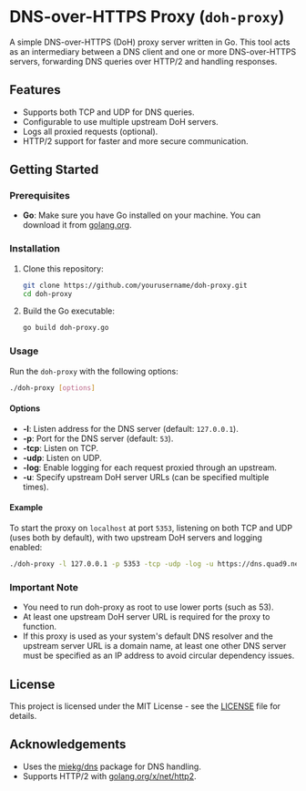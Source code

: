 # DNS-over-HTTPS Proxy (`doh-proxy`)

A simple DNS-over-HTTPS (DoH) proxy server written in Go. This tool acts as an intermediary between a DNS client and one or more DNS-over-HTTPS servers, forwarding DNS queries over HTTP/2 and handling responses.

## Features

- Supports both TCP and UDP for DNS queries.
- Configurable to use multiple upstream DoH servers.
- Logs all proxied requests (optional).
- HTTP/2 support for faster and more secure communication.

## Getting Started

### Prerequisites

- **Go**: Make sure you have Go installed on your machine. You can download it from [golang.org](https://golang.org/dl/).

### Installation

1. Clone this repository:
    ```sh
    git clone https://github.com/yourusername/doh-proxy.git
    cd doh-proxy
    ```

2. Build the Go executable:
    ```sh
    go build doh-proxy.go
    ```

### Usage

Run the `doh-proxy` with the following options:

```sh
./doh-proxy [options]
```

#### Options

- **-l**: Listen address for the DNS server (default: `127.0.0.1`).
- **-p**: Port for the DNS server (default: `53`).
- **-tcp**: Listen on TCP.
- **-udp**: Listen on UDP.
- **-log**: Enable logging for each request proxied through an upstream.
- **-u**: Specify upstream DoH server URLs (can be specified multiple times).

#### Example

To start the proxy on `localhost` at port `5353`, listening on both TCP and UDP (uses both by default), with two upstream DoH servers and logging enabled:
```sh
./doh-proxy -l 127.0.0.1 -p 5353 -tcp -udp -log -u https://dns.quad9.net/dns-query -u https://1.1.1.1/dns-query
```


### Important Note

- You need to run doh-proxy as root to use lower ports (such as 53).
- At least one upstream DoH server URL is required for the proxy to function.
- If this proxy is used as your system's default DNS resolver and the upstream server URL is a domain name, at least one other DNS server must be specified as an IP address to avoid circular dependency issues.

## License

This project is licensed under the MIT License - see the [LICENSE](LICENSE) file for details.

## Acknowledgements

- Uses the [miekg/dns](https://github.com/miekg/dns) package for DNS handling.
- Supports HTTP/2 with [golang.org/x/net/http2](https://pkg.go.dev/golang.org/x/net/http2).
